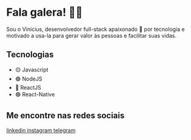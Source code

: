 # Fala galera! 👋🏼

Sou o Vinícius, desenvolvedor full-stack apaixonado 💚 por tecnologia e motivado a usa-la para gerar valor às pessoas e facilitar suas vidas.

## Tecnologias

- 🟡 Javascript
- 🟢 NodeJS
- 🔵 ReactJS
- 🟣 React-Native

## Me encontre nas redes sociais

<a href="https://www.linkedin.com/in/vinicfrancisco/" target="_blank">
  linkedin
</a>

<a href="https://www.instagram.com/vinicfrancisco/" target="_blank">
  instagram
</a>

<a href="https://telegram.me/vinicfrancisco" target="_blank">
 telegram
</a>
